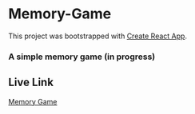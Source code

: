 # Memory-Game

This project was bootstrapped with [Create React App](https://github.com/facebook/create-react-app).

### A simple memory game (in progress)

## Live Link

[Memory Game](https://shikhr.github.io/memory-game/)
